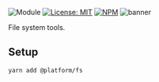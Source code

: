 ![Module](https://img.shields.io/badge/%40platform-fs-%23EA4E7E.svg)
[![License: MIT](https://img.shields.io/badge/license-MIT-blue.svg)](https://opensource.org/licenses/MIT)
[![NPM](https://img.shields.io/npm/v/@platform/fs.svg?colorB=blue&style=flat)](https://www.npmjs.com/package/@platform/fs)
![banner](https://uiharness.sfo2.digitaloceanspaces.com/%40platform/repo-banners/fs.png)

File system tools.

## Setup

    yarn add @platform/fs

<p>&nbsp;<p>
<p>&nbsp;<p>





